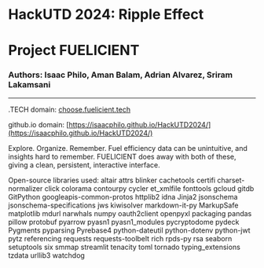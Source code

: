 # HackUTD 2024: Ripple Effect
# Project FUELICIENT
### Authors: Isaac Philo, Aman Balam, Adrian Alvarez, Sriram Lakamsani

---

.TECH domain: [choose.fuelicient.tech](https://isaacphilo.github.io/HackUTD2024/)

github.io domain: [https://isaacphilo.github.io/HackUTD2024/](https://isaacphilo.github.io/HackUTD2024/)

Explore. Organize. Remember.
Fuel efficiency data can be unintuitive, and insights hard to remember. FUELICIENT does away with both of these, giving a clean, persistent, interactive interface.

Open-source libraries used:
altair
attrs
blinker
cachetools
certifi
charset-normalizer
click
colorama
contourpy
cycler
et_xmlfile
fonttools
gcloud
gitdb
GitPython
googleapis-common-protos
httplib2
idna
Jinja2
jsonschema
jsonschema-specifications
jws
kiwisolver
markdown-it-py
MarkupSafe
matplotlib
mdurl
narwhals
numpy
oauth2client
openpyxl
packaging
pandas
pillow
protobuf
pyarrow
pyasn1
pyasn1_modules
pycryptodome
pydeck
Pygments
pyparsing
Pyrebase4
python-dateutil
python-dotenv
python-jwt
pytz
referencing
requests
requests-toolbelt
rich
rpds-py
rsa
seaborn
setuptools
six
smmap
streamlit
tenacity
toml
tornado
typing_extensions
tzdata
urllib3
watchdog